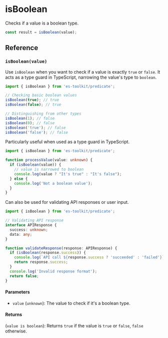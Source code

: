 # isBoolean

Checks if a value is a boolean type.

```typescript
const result = isBoolean(value);
```

## Reference

### `isBoolean(value)`

Use `isBoolean` when you want to check if a value is exactly `true` or `false`. It acts as a type guard in TypeScript, narrowing the value's type to `boolean`.

```typescript
import { isBoolean } from 'es-toolkit/predicate';

// Checking basic boolean values
isBoolean(true); // true
isBoolean(false); // true

// Distinguishing from other types
isBoolean(1); // false
isBoolean(0); // false
isBoolean('true'); // false
isBoolean('false'); // false
```

Particularly useful when used as a type guard in TypeScript.

```typescript
import { isBoolean } from 'es-toolkit/predicate';

function processValue(value: unknown) {
  if (isBoolean(value)) {
    // value is narrowed to boolean
    console.log(value ? "It's true" : "It's false");
  } else {
    console.log('Not a boolean value');
  }
}
```

Can also be used for validating API responses or user input.

```typescript
import { isBoolean } from 'es-toolkit/predicate';

// Validating API response
interface APIResponse {
  success: unknown;
  data: any;
}

function validateResponse(response: APIResponse) {
  if (isBoolean(response.success)) {
    console.log(`API call ${response.success ? 'succeeded' : 'failed'}`);
    return response.success;
  }
  console.log('Invalid response format');
  return false;
}
```

#### Parameters

- `value` (`unknown`): The value to check if it's a boolean type.

#### Returns

(`value is boolean`): Returns `true` if the value is `true` or `false`, `false` otherwise.
